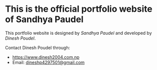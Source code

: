 # This is the official portfolio website of Sandhya Paudel

This portfolio website is designed by *Sandhya Paudel* and developed by *Dinesh Poudel*.

Contact Dinesh Poudel through:
- https://www.dinesh2004.com.np
- Email: dineshp4297501@gmail.com